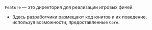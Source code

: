 `Feature` — это директория для реализации игровых фичей.
- Здесь разработчики размещают код юнитов и их поведение, используя возможности, предоставленные `Core`.